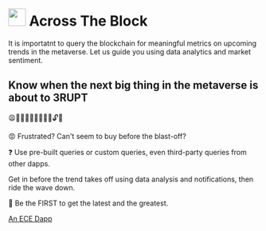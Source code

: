 #  <img src="https://user-images.githubusercontent.com/61543012/197380170-288431bb-8a34-4ed5-b026-71eb1091569a.png" height="35" width="35" align-items="center" justify-content="center" /> Across The Block
It is importatnt to query the blockchain for meaningful metrics on upcoming trends in the metaverse. Let us guide you using data analytics and market sentiment.

## Know when the next big thing in the metaverse is about to 3RUPT
😩👀🙇‍♂️🫵🫴✨🎁📣🔓🤨

😡 Frustrated? Can't seem to buy before the blast-off? 

❓ Use pre-built queries or custom queries, even third-party queries from other dapps.

 Get in before the trend takes off using data analysis and notifications, then ride the wave down.

🚩 Be the FIRST to get the latest and the greatest.

[An ECE Dapp](https://github.com/elicharlese)
